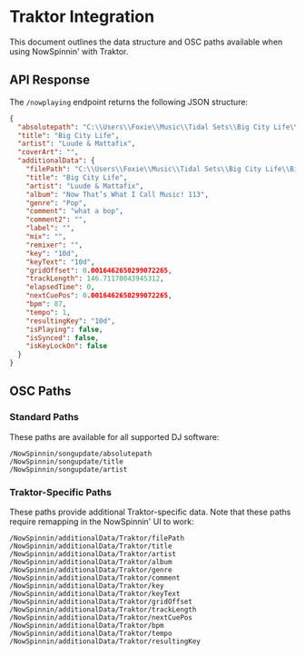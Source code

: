 # Traktor Integration

This document outlines the data structure and OSC paths available when using NowSpinnin' with Traktor.

## API Response

The `/nowplaying` endpoint returns the following JSON structure:

```json
{
  "absolutepath": "C:\\Users\\Foxie\\Music\\Tidal Sets\\Big City Life\\Big City Life - Luude & Mattafix.flac",
  "title": "Big City Life",
  "artist": "Luude & Mattafix",
  "coverArt": "",
  "additionalData": {
    "filePath": "C:\\Users\\Foxie\\Music\\Tidal Sets\\Big City Life\\Big City Life - Luude & Mattafix.flac",
    "title": "Big City Life",
    "artist": "Luude & Mattafix",
    "album": "Now That’s What I Call Music! 113",
    "genre": "Pop",
    "comment": "what a bop",
    "comment2": "",
    "label": "",
    "mix": "",
    "remixer": "",
    "key": "10d",
    "keyText": "10d",
    "gridOffset": 0.0016462650299072265,
    "trackLength": 146.71170043945312,
    "elapsedTime": 0,
    "nextCuePos": 0.0016462650299072265,
    "bpm": 87,
    "tempo": 1,
    "resultingKey": "10d",
    "isPlaying": false,
    "isSynced": false,
    "isKeyLockOn": false
  }
}
```

## OSC Paths

### Standard Paths
These paths are available for all supported DJ software:
```
/NowSpinnin/songupdate/absolutepath
/NowSpinnin/songupdate/title
/NowSpinnin/songupdate/artist
```

### Traktor-Specific Paths
These paths provide additional Traktor-specific data. Note that these paths require remapping in the NowSpinnin' UI to work:
```
/NowSpinnin/additionalData/Traktor/filePath
/NowSpinnin/additionalData/Traktor/title
/NowSpinnin/additionalData/Traktor/artist
/NowSpinnin/additionalData/Traktor/album
/NowSpinnin/additionalData/Traktor/genre
/NowSpinnin/additionalData/Traktor/comment
/NowSpinnin/additionalData/Traktor/key
/NowSpinnin/additionalData/Traktor/keyText
/NowSpinnin/additionalData/Traktor/gridOffset
/NowSpinnin/additionalData/Traktor/trackLength
/NowSpinnin/additionalData/Traktor/nextCuePos
/NowSpinnin/additionalData/Traktor/bpm
/NowSpinnin/additionalData/Traktor/tempo
/NowSpinnin/additionalData/Traktor/resultingKey
```